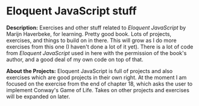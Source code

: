# Eloquent JavaScript stuff

**Description:** Exercises and other stuff related to *Eloquent JavaScript* by Marijn Haverbeke, for learning. Pretty good book. Lots of projects, exercises, and things to build on in there. This will grow as I do more exercises from this one (I haven't done a lot of it yet). There is a lot of code from *Eloquent JavaScript* used in here with the permission of the book's author, and a good deal of my own code on top of that.

**About the Projects:** Eloquent JavaScript is full of projects and also exercises which are good projects in their own right. At the moment I am focused on the exercise from the end of chapter 18, which asks the user to implement Conway's Game of Life. Takes on other projects and exercises will be expanded on later.

